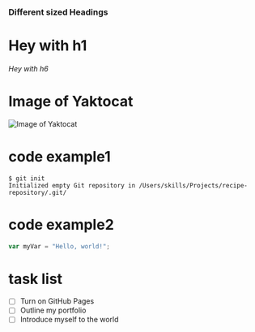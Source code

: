 ### Different sized Headings 
# Hey with h1
###### Hey with h6
# Image of Yaktocat
![Image of Yaktocat](https://octodex.github.com/images/yaktocat.png)
# code example1
```
$ git init
Initialized empty Git repository in /Users/skills/Projects/recipe-repository/.git/
```
# code example2
``` javascript
var myVar = "Hello, world!";
```
# task list
- [ ] Turn on GitHub Pages
- [ ] Outline my portfolio
- [ ] Introduce myself to the world
